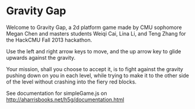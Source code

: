 Gravity Gap
=======

Welcome to Gravity Gap, a 2d platform game made by CMU sophomore Megan Chen and masters students Weiqi Cai,
Lina Li, and Teng Zhang for the HackCMU Fall 2013 hackathon.

Use the left and right arrow keys to move, and the up arrow key to glide upwards against the gravity.

Your mission, shall you choose to accept it, is to fight against the gravity pushing down on you in each level,
while trying to make it to the other side of the level without crashing into the fiery red blocks.

See documentation for simpleGame.js on http://aharrisbooks.net/h5g/documentation.html
